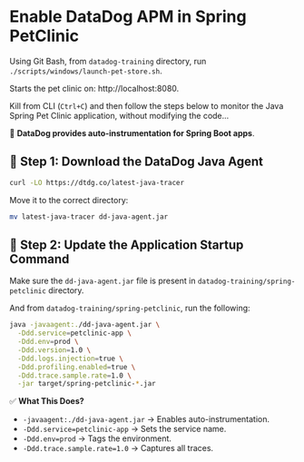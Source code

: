 # Enable DataDog APM in Spring PetClinic

Using Git Bash, from `datadog-training` directory, run `./scripts/windows/launch-pet-store.sh`.

Starts the pet clinic on: http://localhost:8080.

Kill from CLI (`Ctrl+C`) and then follow the steps below to monitor the Java Spring Pet Clinic application, without modifying the code...

📌 **DataDog provides auto-instrumentation for Spring Boot apps**.

## **🔹 Step 1: Download the DataDog Java Agent**

```bash
curl -LO https://dtdg.co/latest-java-tracer
```

Move it to the correct directory:

```bash
mv latest-java-tracer dd-java-agent.jar
```

## **🔹 Step 2: Update the Application Startup Command**

Make sure the `dd-java-agent.jar` file is present in `datadog-training/spring-petclinic` directory.

And from `datadog-training/spring-petclinic`, run the following:

```bash
java -javaagent:./dd-java-agent.jar \
  -Ddd.service=petclinic-app \
  -Ddd.env=prod \
  -Ddd.version=1.0 \
  -Ddd.logs.injection=true \
  -Ddd.profiling.enabled=true \
  -Ddd.trace.sample.rate=1.0 \
  -jar target/spring-petclinic-*.jar
```

✅ **What This Does?**

- `-javaagent:./dd-java-agent.jar` → Enables auto-instrumentation.
- `-Ddd.service=petclinic-app` → Sets the service name.
- `-Ddd.env=prod` → Tags the environment.
- `-Ddd.trace.sample.rate=1.0` → Captures all traces.
